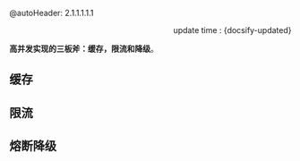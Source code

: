 @autoHeader: 2.1.1.1.1.1

<p align="right">update time : {docsify-updated}</p>

**高并发实现的三板斧：缓存，限流和降级**。



## 缓存



## 限流



## 熔断降级

